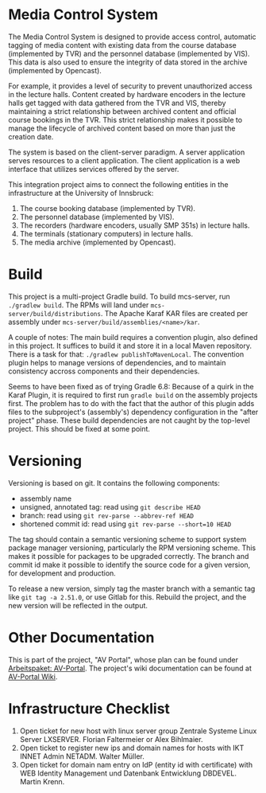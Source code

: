 # Media Control System

The Media Control System is designed to provide access control, 
automatic tagging of media content with existing data from the 
course database (implemented by TVR) and the personnel database
(implemented by VIS).  This data is also used to ensure the
integrity of data stored in the archive (implemented by Opencast).

 For example, it provides a
level of security to prevent unauthorized access in the lecture halls. 
Content created by hardware encoders in the lecture halls get tagged
with data gathered from the TVR and VIS, thereby maintaining a strict 
relationship between archived content and official course bookings in the TVR.
This strict relationship makes it possible to manage
the lifecycle of archived content based on more than just the creation date.

The system is based on the client-server paradigm. A server application
serves resources to a client application. The client application is a web
interface that utilizes services offered by the server.

This integration project aims to connect the following entities
in the infrastructure at the University of Innsbruck:

  1. The course booking database (implemented by TVR).
  1. The personnel database (implemented by VIS).
  1. The recorders (hardware encoders, usually SMP 351s) in lecture halls.
  1. The terminals (stationary computers) in lecture halls.
  1. The media archive (implemented by Opencast).

# Build

This project is a multi-project Gradle build.
To build mcs-server, run `./gradlew build`. The RPMs will land under `mcs-server/build/distributions`.
The Apache Karaf KAR files are created per assembly under `mcs-server/build/assemblies/<name>/kar`.

A couple of notes: The main build requires a convention plugin, also defined in
this project. It suffices to build it and store it in a local Maven repository.
There is a task for that: `./gradlew publishToMavenLocal`.
The convention plugin helps to manage versions of dependencies, and to
maintain consistency accross components and their dependencies. 

Seems to have been fixed as of trying Gradle 6.8: Because
of a quirk in the Karaf Plugin, it is required to first run `gradle build` on
the assembly projects first. The problem has to do with the fact that the
author of this plugin adds files to the subproject's (assembly's) dependency
configuration in the "after project" phase. These build dependencies are not
caught by the top-level project. This should be fixed at some point.

# Versioning

Versioning is based on git. It contains the following components:

- assembly name
- unsigned, annotated tag: read using `git describe HEAD`
- branch: read using `git rev-parse --abbrev-ref HEAD`
- shortened commit id: read using `git rev-parse --short=10 HEAD`

The tag should contain a semantic versioning scheme to support system package
manager versioning, particularly the RPM versioning scheme. This makes it possible
for packages to be upgraded correctly. The branch and commit id make it possible
to identify the source code for a given version, for development and production.

To release a new version, simply tag the master branch with a semantic tag like `git tag -a 2.51.0`, 
or use Gitlab for this. Rebuild the project, and the new version will be reflected in the output.

# Other Documentation

This is part of the project, "AV Portal", whose plan can be found under [Arbeitspaket:
AV-Portal](https://sp.uibk.ac.at/sites/zid/nml/avportal/_layouts/15/start.aspx#/Lists/Arbeitspakete%202021/AllItems.aspx). The project's wiki documentation can be found at [AV-Portal Wiki](https://wiki.uibk.ac.at/display/zidecamptec/AV-Portal).

# Infrastructure Checklist

1. Open ticket for new host with linux server group Zentrale Systeme Linux Server LXSERVER. Florian Faltermeier or Alex Bihlmaier.
1. Open ticket to register new ips and domain names for hosts with IKT INNET Admin NETADM. Walter Müller.
1. Open ticket for domain nam entry on IdP (entity id with certificate) with WEB Identity Management und Datenbank Entwicklung DBDEVEL. Martin Krenn.
